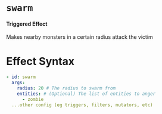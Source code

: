 # `swarm`

#### Triggered Effect

Makes nearby monsters in a certain radius attack the victim

# Effect Syntax

```yaml
- id: swarm
  args:
    radius: 20 # The radius to swarm from
    entities: # (Optional) The list of entities to anger
      - zombie 
  ...other config (eg triggers, filters, mutators, etc)
```
